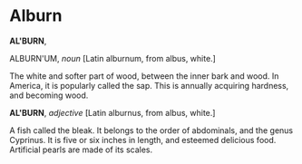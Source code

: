 # Alburn

**AL'BURN**,

ALBURN'UM, _noun_ \[Latin alburnum, from albus, white.\]

The white and softer part of wood, between the inner bark and wood. In America, it is popularly called the sap. This is annually acquiring hardness, and becoming wood.

**AL'BURN**, _adjective_ \[Latin alburnus, from albus, white.\]

A fish called the bleak. It belongs to the order of abdominals, and the genus Cyprinus. It is five or six inches in length, and esteemed delicious food. Artificial pearls are made of its scales.